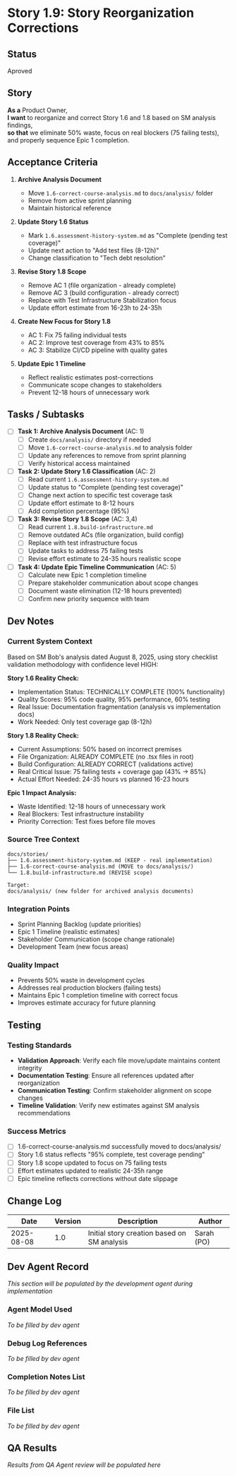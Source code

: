 # Story 1.9: Story Reorganization Corrections

## Status
Aproved

## Story
**As a** Product Owner,  
**I want** to reorganize and correct Story 1.6 and 1.8 based on SM analysis findings,  
**so that** we eliminate 50% waste, focus on real blockers (75 failing tests), and properly sequence Epic 1 completion.

## Acceptance Criteria

1. **Archive Analysis Document** 
   - Move `1.6-correct-course-analysis.md` to `docs/analysis/` folder
   - Remove from active sprint planning
   - Maintain historical reference

2. **Update Story 1.6 Status**  
   - Mark `1.6.assessment-history-system.md` as "Complete (pending test coverage)"
   - Update next action to "Add test files (8-12h)"
   - Change classification to "Tech debt resolution"

3. **Revise Story 1.8 Scope**
   - Remove AC 1 (file organization - already complete)
   - Remove AC 3 (build configuration - already correct) 
   - Replace with Test Infrastructure Stabilization focus
   - Update effort estimate from 16-23h to 24-35h

4. **Create New Focus for Story 1.8**
   - AC 1: Fix 75 failing individual tests
   - AC 2: Improve test coverage from 43% to 85% 
   - AC 3: Stabilize CI/CD pipeline with quality gates

5. **Update Epic 1 Timeline**
   - Reflect realistic estimates post-corrections
   - Communicate scope changes to stakeholders
   - Prevent 12-18 hours of unnecessary work

## Tasks / Subtasks

- [ ] **Task 1: Archive Analysis Document** (AC: 1)
  - [ ] Create `docs/analysis/` directory if needed
  - [ ] Move `1.6-correct-course-analysis.md` to analysis folder
  - [ ] Update any references to remove from sprint planning
  - [ ] Verify historical access maintained

- [ ] **Task 2: Update Story 1.6 Classification** (AC: 2)
  - [ ] Read current `1.6.assessment-history-system.md`
  - [ ] Update status to "Complete (pending test coverage)"
  - [ ] Change next action to specific test coverage task
  - [ ] Update effort estimate to 8-12 hours
  - [ ] Add completion percentage (95%)

- [ ] **Task 3: Revise Story 1.8 Scope** (AC: 3,4)
  - [ ] Read current `1.8.build-infrastructure.md`
  - [ ] Remove outdated ACs (file organization, build config)
  - [ ] Replace with test infrastructure focus
  - [ ] Update tasks to address 75 failing tests
  - [ ] Revise effort estimate to 24-35 hours realistic scope

- [ ] **Task 4: Update Epic Timeline Communication** (AC: 5)
  - [ ] Calculate new Epic 1 completion timeline
  - [ ] Prepare stakeholder communication about scope changes
  - [ ] Document waste elimination (12-18 hours prevented)
  - [ ] Confirm new priority sequence with team

## Dev Notes

### Current System Context
Based on SM Bob's analysis dated August 8, 2025, using story checklist validation methodology with confidence level HIGH:

**Story 1.6 Reality Check:**
- Implementation Status: TECHNICALLY COMPLETE (100% functionality)
- Quality Scores: 95% code quality, 95% performance, 60% testing
- Real Issue: Documentation fragmentation (analysis vs implementation docs)
- Work Needed: Only test coverage gap (8-12h)

**Story 1.8 Reality Check:**
- Current Assumptions: 50% based on incorrect premises
- File Organization: ALREADY COMPLETE (no .tsx files in root)
- Build Configuration: ALREADY CORRECT (validations active)
- Real Critical Issue: 75 failing tests + coverage gap (43% → 85%)
- Actual Effort Needed: 24-35 hours vs planned 16-23 hours

**Epic 1 Impact Analysis:**
- Waste Identified: 12-18 hours of unnecessary work
- Real Blockers: Test infrastructure instability
- Priority Correction: Test fixes before file moves

### Source Tree Context
```
docs/stories/
├── 1.6.assessment-history-system.md (KEEP - real implementation)
├── 1.6-correct-course-analysis.md (MOVE to docs/analysis/)
└── 1.8.build-infrastructure.md (REVISE scope)

Target:
docs/analysis/ (new folder for archived analysis documents)
```

### Integration Points
- Sprint Planning Backlog (update priorities)
- Epic 1 Timeline (realistic estimates)
- Stakeholder Communication (scope change rationale)
- Development Team (new focus areas)

### Quality Impact
- Prevents 50% waste in development cycles
- Addresses real production blockers (failing tests)
- Maintains Epic 1 completion timeline with correct focus
- Improves estimate accuracy for future planning

## Testing

### Testing Standards
- **Validation Approach**: Verify each file move/update maintains content integrity
- **Documentation Testing**: Ensure all references updated after reorganization  
- **Communication Testing**: Confirm stakeholder alignment on scope changes
- **Timeline Validation**: Verify new estimates against SM analysis recommendations

### Success Metrics
- [ ] 1.6-correct-course-analysis.md successfully moved to docs/analysis/
- [ ] Story 1.6 status reflects "95% complete, test coverage pending"
- [ ] Story 1.8 scope updated to focus on 75 failing tests
- [ ] Effort estimates updated to realistic 24-35h range
- [ ] Epic timeline reflects corrections without date slippage

## Change Log

| Date | Version | Description | Author |
|------|---------|-------------|---------|  
| 2025-08-08 | 1.0 | Initial story creation based on SM analysis | Sarah (PO) |

## Dev Agent Record

*This section will be populated by the development agent during implementation*

### Agent Model Used
*To be filled by dev agent*

### Debug Log References  
*To be filled by dev agent*

### Completion Notes List
*To be filled by dev agent*

### File List
*To be filled by dev agent*

## QA Results

*Results from QA Agent review will be populated here*